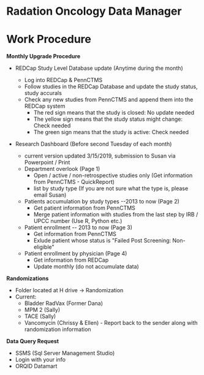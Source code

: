 # Radation Oncology Data Manager
# Work Procedure

**Monthly Upgrade Procedure** 
 - REDCap Study Level Database update (Anytime during the month)
    - Log into REDCap & PennCTMS
    - Follow studies in the REDCap Database and update the study status, study accurals
    - Check any new studies from PennCTMS and append them into the REDCap system
       - The red sign means that the study is closed: No update needed
       - The yellow sign means that the study status might change: Check needed
       - The green sign means that the study is active: Check needed
      
 - Research Dashboard (Before second Tuesday of each month)
    - current version updated 3/15/2019, submission to Susan via Powerpoint / Print
    - Department overlook (Page 1)
      - Open / active / non-retrospective studies only (Get information from PennCTMS - QuickReport)
      - list by study type (If you are not sure what the type is, please email Susan)
    - Patients accumulation by study types --2013 to now (Page 2)
      - Get patient information from PennCTMS
      - Merge patient information with studies from the last step by IRB / UPCC number (Use R, Python etc.)
    - Patient enrollment -- 2013 to now (Page 3)
      - Get information from PennCTMS
      - Exlude patient whose status is "Failed Post Screening: Non-eligible"
    - Patient enrollment by physician (Page 4)
      - Get information from REDCap
      - Update monthly (do not accumulate data)
      
  **Randomizations**
   - Folder located at H drive -> Randomization
   - Current:
     - Bladder RadVax (Former Dana)
     - MPM 2 (Sally)
     - TACE (Sally)
     - Vancomycin (Chrissy & Ellen)
    - Report back to the sender along with randomization information
    
  **Data Query Request**
   - SSMS (Sql Server Management Studio)
   - Login with your info
   - ORQID Datamart
   
   
   
   
   
